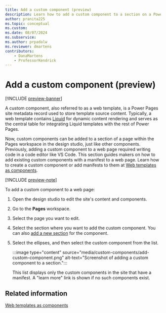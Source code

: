 ```yaml
---
title: Add a custom component (preview)
description: Learn how to add a custom component to a section on a Power Pages site.
author: pranita225
ms.topic: conceptual
ms.custom: 
ms.date: 08/07/2024
ms.subservice:
ms.author: prpadalw
ms.reviewer: dmartens
contributors:
    - DanaMartens
    - ProfessorKendrick
---
```


# Add a custom component (preview)

[!INCLUDE [preview-banner](~/../shared-content/shared/preview-includes/preview-banner.md)]

A custom component, also referred to as a web template, is a Power Pages site metadata record used to store template source content. Typically, a web template contains [Liquid](../configure/liquid-overview.md) for dynamic content rendering and serves as the central table for integrating Liquid templates with the rest of Power Pages.

Now, custom components can be added to a section of a page within the Pages workspace in the design studio, just like other components. Previously, adding a custom component to a web page required writing code in a code editor like VS Code. This section guides makers on how to add existing custom components with a manifest to a web page. Learn how to create a custom component or add manifests to them at [Web templates as components](../configure/web-templates-as-components.md).

[!INCLUDE [preview-note](~/../shared-content/shared/preview-includes/preview-note-pp.md)]

To add a custom component to a web page:

1. Open the design studio to edit the site's content and components.
1. Go to the **Pages** workspace.
1. Select the page you want to edit.
1. Select the section where you want to add the custom component. You can also [add a new section](add-sections.md) for the component.
1. Select the ellipses, and then select the custom component from the list.

    :::image type="content" source="media/custom-components/add-custom-component.png" alt-text="Screenshot of adding a custom component to a section.":::

    This list displays only the custom components in the site that have a manifest. A "learn more" link is shown if no such components exist.

## Related information

[Web templates as components](../configure/web-templates-as-components.md)

